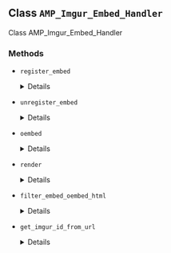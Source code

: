 ## Class `AMP_Imgur_Embed_Handler`

Class AMP_Imgur_Embed_Handler

### Methods
* `register_embed`

	<details>

	```php
	public register_embed()
	```

	Register embed.


	</details>
* `unregister_embed`

	<details>

	```php
	public unregister_embed()
	```

	Unregister embed.


	</details>
* `oembed`

	<details>

	```php
	public oembed( $matches, $attr, $url )
	```

	Oembed.


	</details>
* `render`

	<details>

	```php
	public render( $args )
	```

	Render embed.


	</details>
* `filter_embed_oembed_html`

	<details>

	```php
	public filter_embed_oembed_html( $return, $url, $attr )
	```

	Filter oEmbed HTML for Imgur to prepare it for AMP.


	</details>
* `get_imgur_id_from_url`

	<details>

	```php
	protected get_imgur_id_from_url( $url )
	```

	Get Imgur ID from URL.


	</details>
